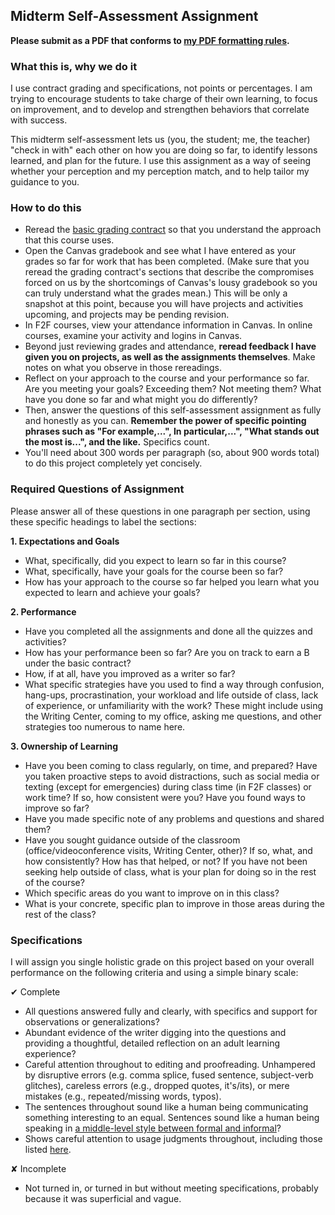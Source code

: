 
## Midterm Self-Assessment Assignment

**Please submit as a PDF that conforms to [my PDF formatting rules](http://drewloewe.net/electronic-document-formatting-rules/).**

### What this is, why we do it

I use contract grading and specifications, not points or percentages. I am trying to encourage students to take charge of their own learning, to focus on improvement, and to develop and strengthen behaviors that correlate with success. 

This midterm self-assessment lets us (you, the student; me, the teacher) "check in with" each other on how you are doing so far, to identify lessons learned, and plan for the future. I use this assignment as a way of seeing whether your perception and my perception match, and to help tailor my guidance to you. 

### How to do this

*   Reread the [basic grading contract](https://github.com/drewloewe/grading-contract/blob/master/grading-contract-Summer19-and-later.md) so that you understand the approach that this course uses. 
*   Open the Canvas gradebook and see what I have entered as your grades so far for work that has been completed. (Make sure that you reread the grading contract's sections that describe the compromises forced on us by the shortcomings of Canvas's lousy gradebook so you can truly understand what the grades mean.) This will be only a snapshot at this point, because you will have projects and activities upcoming, and projects may be pending revision. 
*  In F2F courses, view your attendance information in Canvas. In online courses, examine your activity and logins in Canvas.
*  Beyond just reviewing grades and attendance, **reread feedback I have given you on projects, as well as the assignments themselves**.
Make notes on what you observe in those rereadings.
*  Reflect on your approach to the course and your performance so far. Are you meeting your goals? Exceeding them? Not meeting them? What have you done so far and what might you do differently?
*  Then, answer the questions of this self-assessment assignment as fully and honestly as you can. **Remember the power of specific pointing phrases such as "For example,...", In particular,...", "What stands out the most is...", and the like.** Specifics count.
*  You'll need about 300 words per paragraph (so, about 900 words total) to do this project completely yet concisely.


### Required Questions of Assignment

Please answer all of these questions in one paragraph per section, using these specific headings to label the sections:

**1. Expectations and Goals** 

*   What, specifically, did you expect to learn so far in this course? 
*   What, specifically, have your goals for the course been so far? 
*   How has your approach to the course so far helped you learn what you expected to learn and achieve your goals?


**2. Performance** 

* Have you completed all the assignments and done all the quizzes and activities? 
* How has your performance been so far? Are you on track to earn a B under the basic contract? 
* How, if at all, have you improved as a writer so far? 
* What specific strategies have you used to find a way through confusion, hang-ups, procrastination, your workload and life outside of class, lack of experience, or unfamiliarity with the work? These might include using the Writing Center, coming to my office, asking me questions, and other strategies too numerous to name here. 


**3. Ownership of Learning**

*   Have you been coming to class regularly, on time, and prepared? Have you taken proactive steps to avoid distractions, such as social media or texting (except for emergencies) during class time (in F2F classes) or work time? If so, how consistent were you? Have you found ways to improve so far?
*   Have you made specific note of any problems and questions and shared them?
* Have you sought guidance outside of the classroom (office/videoconference visits, Writing Center, other)? If so, what, and how consistently? How has that helped, or not? If you have not been seeking help outside of class, what is your plan for doing so in the rest of the course?
* Which specific areas do you want to improve on in this class?
* What is your concrete, specific plan to improve in those areas during the rest of the class?


### Specifications

I will assign you single holistic grade on this project based on your overall performance on the following criteria and using a simple binary scale:

&#10004; Complete

*   All questions answered fully and clearly, with specifics and support for observations or generalizations?
*  Abundant evidence of the writer digging into the questions and providing a thoughtful, detailed reflection on an adult learning experience?
*   Careful attention throughout to editing and proofreading. Unhampered by disruptive errors (e.g. comma splice, fused sentence, subject-verb glitches), careless errors (e.g., dropped quotes, it's/its), or mere mistakes (e.g., repeated/missing words, typos).
*   The sentences throughout sound like a human being communicating something interesting to an equal. Sentences sound like a human being speaking in [a middle-level style between formal and informal](http://drewloewe.net/prose-style/)?
*   Shows careful attention to usage judgments throughout, including those listed [here](https://github.com/drewloewe/editing-and-formatting-guide/blob/master/advice-on-errors-and-usage.md).

&#10008; Incomplete

* Not turned in, or turned in but without meeting specifications, probably because it was superficial and vague.







